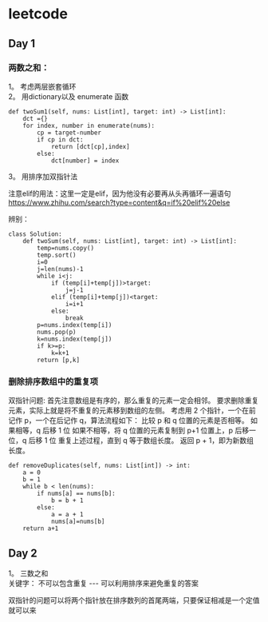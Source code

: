 # leetcode
## Day 1
### 两数之和：<br />
1。 考虑两层嵌套循环  
2。 用dictionary以及 enumerate 函数
```
def twoSum1(self, nums: List[int], target: int) -> List[int]:
    dct ={}
    for index, number in enumerate(nums):
        cp = target-number
        if cp in dct:
            return [dct[cp],index]
        else:
            dct[number] = index

```
3。 用排序加双指针法

注意elif的用法：这里一定是elif，因为他没有必要再从头再循环一遍语句
https://www.zhihu.com/search?type=content&q=if%20elif%20else

辨别：

```
class Solution:
    def twoSum(self, nums: List[int], target: int) -> List[int]:
        temp=nums.copy()
        temp.sort()
        i=0
        j=len(nums)-1
        while i<j:
            if (temp[i]+temp[j])>target:
                j=j-1
            elif (temp[i]+temp[j])<target:
                i=i+1
            else:
                break
        p=nums.index(temp[i])
        nums.pop(p)
        k=nums.index(temp[j])
        if k>=p:
            k=k+1
        return [p,k]

```


### 删除排序数组中的重复项
双指针问题: 首先注意数组是有序的，那么重复的元素一定会相邻。
要求删除重复元素，实际上就是将不重复的元素移到数组的左侧。
考虑用 2 个指针，一个在前记作 p，一个在后记作 q，算法流程如下：
比较 p 和 q 位置的元素是否相等。
如果相等，q 后移 1 位
如果不相等，将 q 位置的元素复制到 p+1 位置上，p 后移一位，q 后移 1 位
重复上述过程，直到 q 等于数组长度。
返回 p + 1，即为新数组长度。

```
def removeDuplicates(self, nums: List[int]) -> int:
    a = 0
    b = 1
    while b < len(nums):
        if nums[a] == nums[b]:
            b = b + 1
        else:
            a = a + 1
            nums[a]=nums[b]
    return a+1

```

## Day 2
1。 三数之和
<br /> 
关键字： 不可以包含重复 --- 可以利用排序来避免重复的答案

双指针的问题可以将两个指针放在排序数列的首尾两端，只要保证相减是一个定值就可以来
